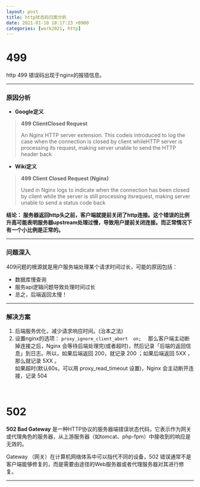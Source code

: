 ```yaml
---
layout: post
title: http状态码归类分析
date: 2021-01-10 18:17:23 +0900
categories: [work2021, http] 
---
```

# 499
http 499 错误码出现于nginx的报错信息。

---

### **原因分析** 
* **Google定义**
> **499 ClientClosed Request**
>
>An Nginx HTTP server extension. This codeis introduced to log the case when the connection is closed by client whileHTTP server is processing its request, making server unable to send the HTTP header back

* **Wiki定义**
> **499 Client Closed Request (Nginx)**
>
>Used in Nginx logs to indicate when the connection has been closed by client while the server is still processing itsrequest, making server unable to send a status code back
 
 **结论： 服务器返回http头之前，客户端就提前关闭了http连接。这个错误的比例升高可能表明服务器upstream处理过慢，导致用户提前关闭连接。而正常情况下有一个小比例是正常的。**

---

### 问题深入
409问题的根源就是用户服务端处理某个请求时间过长，可能的原因包括：
* 数据库慢查询
* 服务api逻辑问题导致处理时间过长
* 总之，后端返回太慢！

---

### 解决方案

1. 后端服务优化，减少请求响应时间。(治本之法)
2. 设置nginx的选项： ```proxy_ignore_client_abort  on;  ``` 
   那么客户端主动断掉连接之后，Nginx 会等待后端处理完(或者超时)，然后记录「后端的返回信息」到日志。所以，如果后端返回 200，就记录 200 ；如果后端返回 5XX ，那么就记录 5XX 。<br>
   如果超时(默认60s，可以用 proxy_read_timeout 设置)，Nginx 会主动断开连接，记录 504
<br>


# 502

**502 Bad Gateway** 是一种HTTP协议的服务器端错误状态代码，它表示作为网关或代理角色的服务器，从上游服务器（如tomcat、php-fpm）中接收到的响应是无效的。

Gateway （网关）在计算机网络体系中可以指代不同的设备，502 错误通常不是客户端能够修复的，而是需要由途径的Web服务器或者代理服务器对其进行修复。

---







